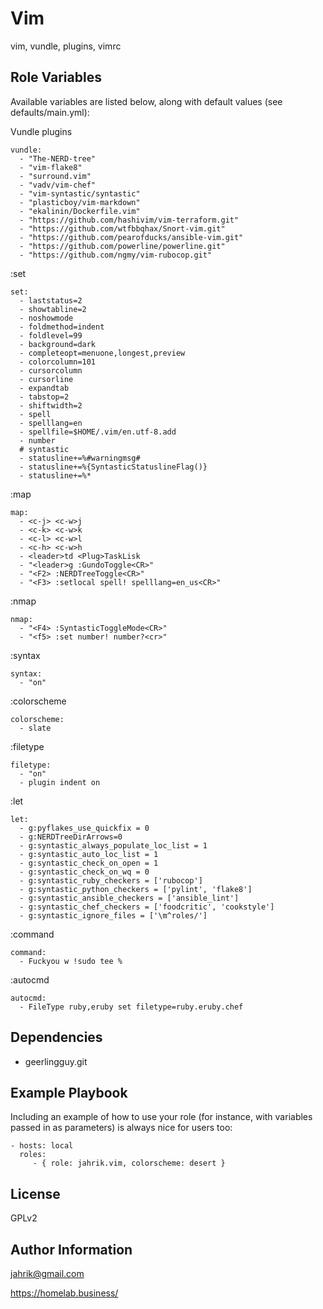 Vim
=========

vim, vundle, plugins, vimrc

Role Variables
--------------

Available variables are listed below, along with default values (see defaults/main.yml):

Vundle plugins

    vundle:
      - "The-NERD-tree"
      - "vim-flake8"
      - "surround.vim"
      - "vadv/vim-chef"
      - "vim-syntastic/syntastic"
      - "plasticboy/vim-markdown"
      - "ekalinin/Dockerfile.vim"
      - "https://github.com/hashivim/vim-terraform.git"
      - "https://github.com/wtfbbqhax/Snort-vim.git"
      - "https://github.com/pearofducks/ansible-vim.git"
      - "https://github.com/powerline/powerline.git"
      - "https://github.com/ngmy/vim-rubocop.git"

:set

    set:
      - laststatus=2
      - showtabline=2
      - noshowmode
      - foldmethod=indent
      - foldlevel=99
      - background=dark
      - completeopt=menuone,longest,preview
      - colorcolumn=101
      - cursorcolumn
      - cursorline
      - expandtab
      - tabstop=2
      - shiftwidth=2
      - spell
      - spelllang=en
      - spellfile=$HOME/.vim/en.utf-8.add
      - number
      # syntastic
      - statusline+=%#warningmsg#
      - statusline+=%{SyntasticStatuslineFlag()}
      - statusline+=%*


:map

    map:
      - <c-j> <c-w>j
      - <c-k> <c-w>k
      - <c-l> <c-w>l
      - <c-h> <c-w>h
      - <leader>td <Plug>TaskLisk
      - "<leader>g :GundoToggle<CR>"
      - "<F2> :NERDTreeToggle<CR>"
      - "<F3> :setlocal spell! spelllang=en_us<CR>"


:nmap

    nmap:
      - "<F4> :SyntasticToggleMode<CR>"
      - "<f5> :set number! number?<cr>"

:syntax

    syntax:
      - "on"

:colorscheme

    colorscheme:
      - slate

:filetype

    filetype:
      - "on"
      - plugin indent on


:let

    let:
      - g:pyflakes_use_quickfix = 0
      - g:NERDTreeDirArrows=0
      - g:syntastic_always_populate_loc_list = 1
      - g:syntastic_auto_loc_list = 1
      - g:syntastic_check_on_open = 1
      - g:syntastic_check_on_wq = 0
      - g:syntastic_ruby_checkers = ['rubocop']
      - g:syntastic_python_checkers = ['pylint', 'flake8']
      - g:syntastic_ansible_checkers = ['ansible_lint']
      - g:syntastic_chef_checkers = ['foodcritic', 'cookstyle']
      - g:syntastic_ignore_files = ['\m^roles/']

:command

    command:
      - Fuckyou w !sudo tee %

:autocmd

    autocmd:
      - FileType ruby,eruby set filetype=ruby.eruby.chef

Dependencies
------------

- geerlingguy.git

Example Playbook
----------------

Including an example of how to use your role (for instance, with variables passed in as parameters) is always nice for users too:

    - hosts: local
      roles:
         - { role: jahrik.vim, colorscheme: desert }

License
-------

GPLv2

Author Information
------------------

jahrik@gmail.com

https://homelab.business/
